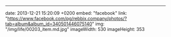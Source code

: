---
date: 2013-12-21 15:20:09 +0200
embed: "facebook"
link: "https://www.facebook.com/pg/rebbix.company/photos/?tab=album&album_id=340501446075140"
img: "/img/life/00203_item.md.jpg"
imageWidth: 530
imageHeight: 353
